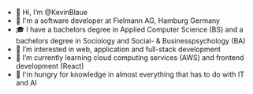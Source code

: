 - 👋 Hi, I’m @KevinBlaue
- 🏢 I'm a software developer at Fielmann AG, Hamburg Germany
- 🎓 I have a bachelors degree in Applied Computer Science (BS) and
     a bachelors degree in Sociology and Social- & Businesspsychology (BA)
- 👀 I’m interested in web, application and full-stack development
- 🌱 I’m currently learning cloud computing services (AWS) and frontend development (React)
- 🔭 I'm hungry for knowledge in almost everything that has to do with IT and AI

<!---
KevinBlaue/KevinBlaue is a ✨ special ✨ repository because its `README.md` (this file) appears on your GitHub profile.
You can click the Preview link to take a look at your changes.
--->
